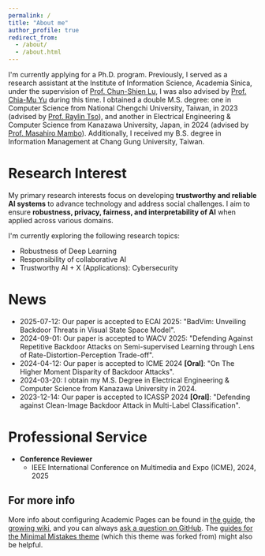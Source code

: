```yaml
---
permalink: /
title: "About me"
author_profile: true
redirect_from: 
  - /about/
  - /about.html
---
```



I'm currently applying for a Ph.D. program. Previously, I served as a research assistant at the Institute of Information Science, Academia Sinica, under the supervision of [Prof. Chun-Shien Lu](https://scholar.google.com/citations?user=3iOHvUAAAAAJ&hl), I was also advised by [Prof. Chia-Mu Yu](https://scholar.google.com/citations?user=dW4W4isAAAAJ&hl) during this time. I obtained a double M.S. degree: one in Computer Science from National Chengchi University, Taiwan, in 2023 (advised by [Prof. Raylin Tso](https://scholar.google.com/citations?user=go8aLaQAAAAJ&hl)), and another in Electrical Engineering & Computer Science from Kanazawa University, Japan, in 2024 (advised by [Prof. Masahiro Mambo](https://iseclab.ec.t.kanazawa-u.ac.jp/en/mambo/index.html)). Additionally, I received my B.S. degree in Information Management at Chang Gung University, Taiwan.

Research Interest
======

My primary research interests focus on developing **trustworthy and reliable AI systems** to advance technology and address social challenges. I aim to ensure **robustness, privacy, fairness, and interpretability of AI** when applied across various domains.


<!-- ![My Research Interest in Trustworthy AI](/images/future_research_overview.jpg) -->
<!-- > *My Research Interest in Trustworthy AI* -->

I'm currently exploring the following research topics:
* Robustness of Deep Learning
* Responsibility of collaborative AI
* Trustworthy AI + X (Applications): Cybersecurity

<!-- My research interests include <strong>trustworthy AI</strong> and <strong>adversarial machine learning</strong>, with my Ph.D. thesis specifically focusing on poisoning attacks and defenses against deep neural networks. I'm currently working on enhancing the robustness of foundation models and their integration into traditional machine learning systems. -->

<!-- ![My Research Journey in Adversarial Machine Learning](/images/past_work.png) -->
<!-- > *My Research Journey in Adversarial Machine Learning* -->

<!-- My research vision is centered on developing trustworthy and reliable AI systems, aiming to support the advancement of technology and solve social challenges. I am keen to broaden my research scope to encompass the concept of <strong>responsibility</strong> in machine learning, focusing on areas such as <strong>robustness, fairness, and interpritability</strong>. Recently, I'm exploring the following research topics: -->

News
======
- 2025-07-12: Our paper is accepted to ECAI 2025: "BadVim: Unveiling Backdoor Threats in Visual State Space Model".
- 2024-09-01: Our paper is accepted to WACV 2025: "Defending Against Repetitive Backdoor Attacks on Semi-supervised Learning through Lens of Rate-Distortion-Perception Trade-off".
- 2024-04-12: Our paper is accepted to ICME 2024 **[Oral]**: "On The Higher Moment Disparity of Backdoor Attacks".
- 2024-03-20: I obtain my M.S. Degree in Electrical Engineering & Computer Science from Kanazawa University in 2024.
- 2023-12-14: Our paper is accepted to ICASSP 2024 **[Oral]**: "Defending against Clean-Image Backdoor Attack in Multi-Label Classification".


Professional Service
======
<ul>
    <li>
        <strong>Conference Reviewer</strong>
        <ul>
            <li>IEEE International Conference on Multimedia and Expo (ICME), 2024, 2025</li>
        </ul>
    </li>
</ul>


For more info
------
More info about configuring Academic Pages can be found in [the guide](https://academicpages.github.io/markdown/), the [growing wiki](https://github.com/academicpages/academicpages.github.io/wiki), and you can always [ask a question on GitHub](https://github.com/academicpages/academicpages.github.io/discussions). The [guides for the Minimal Mistakes theme](https://mmistakes.github.io/minimal-mistakes/docs/configuration/) (which this theme was forked from) might also be helpful.
